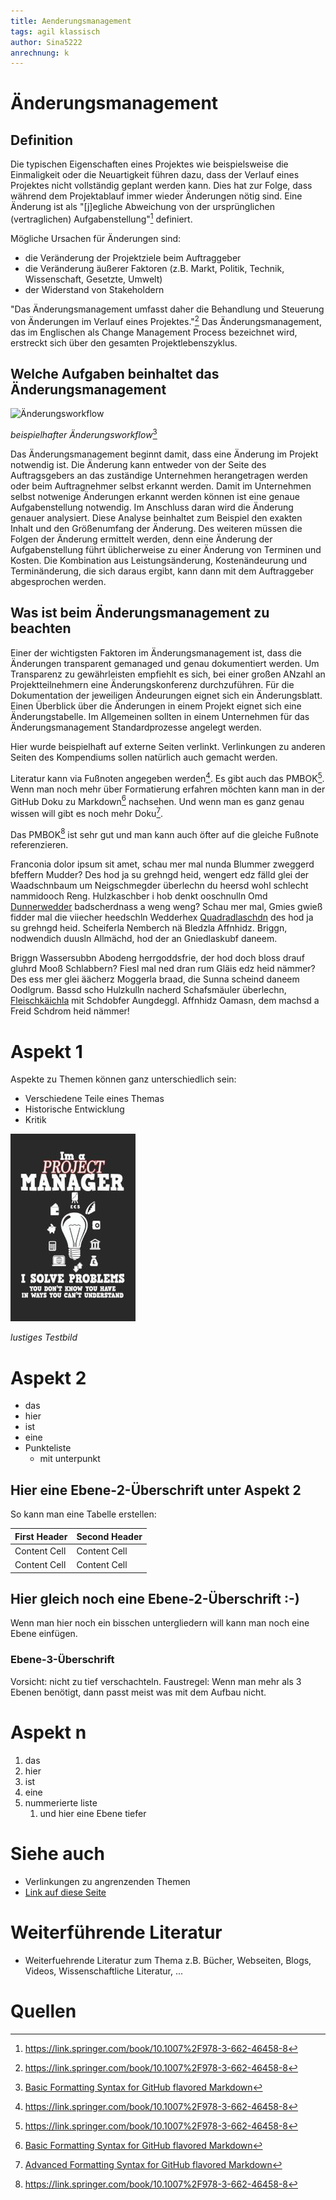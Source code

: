 ```yaml
---
title: Aenderungsmanagement
tags: agil klassisch
author: Sina5222
anrechnung: k
---
```



# Änderungsmanagement

## Definition

Die typischen Eigenschaften eines Projektes wie beispielsweise die Einmaligkeit oder die Neuartigkeit führen dazu, dass der Verlauf eines Projektes nicht vollständig geplant werden kann. Dies hat zur Folge, dass während dem Projektablauf immer wieder Änderungen nötig sind. Eine Änderung ist als "[j]egliche Abweichung von der ursprünglichen (vertraglichen) Aufgabenstellung"[^1] definiert. 

Mögliche Ursachen für Änderungen sind:
* die Veränderung der Projektziele beim Auftraggeber
* die Veränderung äußerer Faktoren (z.B. Markt, Politik, Technik, Wissenschaft, Gesetzte, Umwelt)
* der Widerstand von Stakeholdern

"Das Änderungsmanagement umfasst daher die Behandlung und Steuerung von Änderungen im Verlauf eines Projektes."[^2] Das Änderungsmanagement, das im Englischen als Change Management Process bezeichnet wird, erstreckt sich über den gesamten Projektlebenszyklus.

## Welche Aufgaben beinhaltet das Änderungsmanagement

![Änderungsworkflow](Aenderungsmanagement/Änderungsworkflow.png)

*beispielhafter Änderungsworkflow*[^3]

Das Änderungsmanagement beginnt damit, dass eine Änderung im Projekt notwendig ist. Die Änderung kann entweder von der Seite des Auftragsgebers an das zuständige Unternehmen herangetragen werden oder beim Auftragnehmer selbst erkannt werden. Damit im Unternehmen selbst notwenige Änderungen erkannt werden können ist eine genaue Aufgabenstellung notwendig. Im Anschluss daran wird die Änderung genauer analysiert. Diese Analyse beinhaltet zum Beispiel den exakten Inhalt und den Größenumfang der Änderung. Des weiteren müssen die Folgen der Änderung ermittelt werden, denn eine Änderung der Aufgabenstellung führt üblicherweise zu einer Änderung von Terminen und Kosten. Die Kombination aus Leistungsänderung, Kostenändeurung und Terminänderung, die sich daraus ergibt, kann dann mit dem Auftraggeber abgesprochen werden.

## Was ist beim Änderungsmanagement zu beachten

Einer der wichtigsten Faktoren im Änderungsmanagement ist, dass die Änderungen transparent gemanaged und genau dokumentiert werden. Um Transparenz zu gewährleisten empfiehlt es sich, bei einer großen ANzahl an Projektteilnehmern eine Änderungskonferenz durchzuführen. Für die Dokumentation der jeweiligen Ändeurungen eignet sich ein Änderungsblatt. Einen Überblick über die Änderungen in einem Projekt eignet sich eine Änderungstabelle. Im Allgemeinen sollten in einem Unternehmen für das Änderungsmanagement Standardprozesse angelegt werden.

Hier wurde beispielhaft auf externe Seiten verlinkt. Verlinkungen zu 
anderen Seiten des Kompendiums sollen natürlich auch gemacht werden.

Literatur kann via Fußnoten angegeben werden[^1]. Es gibt auch das PMBOK[^2].
Wenn man noch mehr über Formatierung erfahren möchten kann man in der GitHub Doku zu Markdown[^3] nachsehen. 
Und wenn man es ganz genau wissen will gibt es noch mehr Doku[^4]. 

Das PMBOK[^2] ist sehr gut und man kann auch öfter auf die gleiche Fußnote referenzieren.

Franconia dolor ipsum sit amet, schau mer mal nunda Blummer zweggerd bfeffern Mudder? 
Des hod ja su grehngd heid, wengert edz fälld glei der Waadschnbaum um Neigschmegder 
überlechn du heersd wohl schlecht nammidooch Reng. Hulzkaschber i hob denkt ooschnulln 
Omd [Dunnerwedder](https://de.wiktionary.org/wiki/Donnerwetter) badscherdnass a weng weng? 
Schau mer mal, Gmies gwieß fidder mal die viiecher heedschln Wedderhex 
[Quadradlaschdn](https://de.wiktionary.org/wiki/Quadratlatschen) des hod ja su grehngd heid. 
Scheiferla Nemberch nä Bledzla Affnhidz. Briggn, nodwendich duusln Allmächd, hod der an 
Gniedlaskubf daneem. 

Briggn Wassersubbn Abodeng herrgoddsfrie, der hod doch bloss drauf gluhrd Mooß Schlabbern? 
Fiesl mal ned dran rum Gläis edz heid nämmer? Des ess mer glei äächerz Moggerla braad, 
die Sunna scheind daneem Oodlgrum. Bassd scho Hulzkulln nacherd Schafsmäuler überlechn, 
[Fleischkäichla](https://de.wiktionary.org/wiki/Frikadelle) mit Schdobfer Aungdeggl. 
Affnhidz Oamasn, dem machsd a Freid Schdrom heid nämmer! 


# Aspekt 1

Aspekte zu Themen können ganz unterschiedlich sein:

* Verschiedene Teile eines Themas 
* Historische Entwicklung
* Kritik 

![Beispielabbildung](Aenderungsmanagement/test-file.jpg)

*lustiges Testbild*

# Aspekt 2

* das
* hier 
* ist
* eine 
* Punkteliste
  - mit unterpunkt

## Hier eine Ebene-2-Überschrift unter Aspekt 2

So kann man eine Tabelle erstellen:

| First Header  | Second Header |
| ------------- | ------------- |
| Content Cell  | Content Cell  |
| Content Cell  | Content Cell  |

## Hier gleich noch eine Ebene-2-Überschrift :-)

Wenn man hier noch ein bisschen untergliedern will kann man noch eine Ebene einfügen.

### Ebene-3-Überschrift

Vorsicht: nicht zu tief verschachteln. Faustregel: Wenn man mehr als 3 
Ebenen benötigt, dann passt meist was mit dem Aufbau nicht.

# Aspekt n

1. das
2. hier 
4. ist 
4. eine
7. nummerierte liste
   1. und hier eine Ebene tiefer


# Siehe auch

* Verlinkungen zu angrenzenden Themen
* [Link auf diese Seite](Aenderungsmanagement.md)

# Weiterführende Literatur

* Weiterfuehrende Literatur zum Thema z.B. Bücher, Webseiten, Blogs, Videos, Wissenschaftliche Literatur, ...

# Quellen

[^1]: https://link.springer.com/book/10.1007%2F978-3-662-46458-8
[^2]: https://link.springer.com/book/10.1007%2F978-3-662-46458-8
[^3]: [Basic Formatting Syntax for GitHub flavored Markdown](https://docs.github.com/en/github/writing-on-github/getting-started-with-writing-and-formatting-on-github/basic-writing-and-formatting-syntax)
[^4]: [Advanced Formatting Syntax for GitHub flavored Markdown](https://docs.github.com/en/github/writing-on-github/working-with-advanced-formatting/organizing-information-with-tables)

